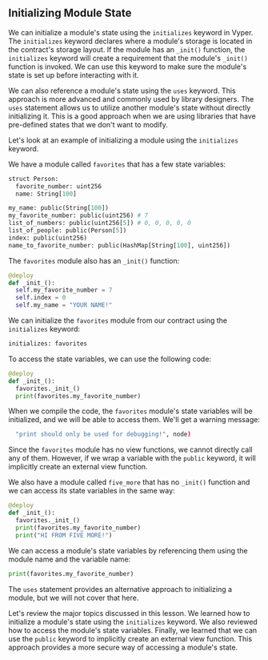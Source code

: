 ## Initializing Module State

We can initialize a module's state using the `initializes` keyword in Vyper. The `initializes` keyword declares where a module's storage is located in the contract's storage layout. If the module has an `_init()` function, the `initializes` keyword will create a requirement that the module's `_init()` function is invoked. We can use this keyword to make sure the module's state is set up before interacting with it.

We can also reference a module's state using the `uses` keyword. This approach is more advanced and commonly used by library designers. The `uses` statement allows us to utilize another module's state without directly initializing it. This is a good approach when we are using libraries that have pre-defined states that we don't want to modify.

Let's look at an example of initializing a module using the `initializes` keyword.

We have a module called `favorites` that has a few state variables:

```python
struct Person:
  favorite_number: uint256
  name: String[100]

my_name: public(String[100])
my_favorite_number: public(uint256) # 7
list_of_numbers: public(uint256[5]) # 0, 0, 0, 0, 0
list_of_people: public(Person[5])
index: public(uint256)
name_to_favorite_number: public(HashMap[String[100], uint256])
```

The `favorites` module also has an `_init()` function:

```python
@deploy
def _init_():
  self.my_favorite_number = 7
  self.index = 0
  self.my_name = "YOUR NAME!"
```

We can initialize the `favorites` module from our contract using the `initializes` keyword:

```python
initializes: favorites
```

To access the state variables, we can use the following code:

```python
@deploy
def _init_():
  favorites._init_()
  print(favorites.my_favorite_number)
```

When we compile the code, the `favorites` module's state variables will be initialized, and we will be able to access them. We'll get a warning message:

```bash
  "print should only be used for debugging!", node)
```

Since the `favorites` module has no view functions, we cannot directly call any of them. However, if we wrap a variable with the `public` keyword, it will implicitly create an external view function.

We also have a module called `five_more` that has no `_init()` function and we can access its state variables in the same way:

```python
@deploy
def _init_():
  favorites._init_()
  print(favorites.my_favorite_number)
  print("HI FROM FIVE MORE!")
```

We can access a module's state variables by referencing them using the module name and the variable name:

```python
print(favorites.my_favorite_number)
```

The `uses` statement provides an alternative approach to initializing a module, but we will not cover that here.

Let's review the major topics discussed in this lesson. We learned how to initialize a module's state using the `initializes` keyword. We also reviewed how to access the module's state variables. Finally, we learned that we can use the `public` keyword to implicitly create an external view function. This approach provides a more secure way of accessing a module's state.
